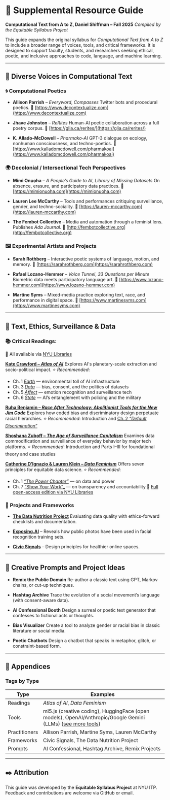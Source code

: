 # 📘 Supplemental Resource Guide

**Computational Text from A to Z, Daniel Shiffman – Fall 2025**
_Compiled by the Equitable Syllabus Project_

This guide expands the original syllabus for _Computational Text from A to Z_ to include a broader range of voices, tools, and critical frameworks. It is designed to support faculty, students, and researchers seeking ethical, poetic, and inclusive approaches to code, language, and machine learning.

---

## 🧠 Diverse Voices in Computational Text

### 🌀 Computational Poetics

- **Allison Parrish** – _Everyword_, _Compasses_
  Twitter bots and procedural poetics.
  🔗 [https://www.decontextualize.com](https://www.decontextualize.com)

- **Jhave Johnston** – _ReRites_
  Human-AI poetic collaboration across a full poetry corpus.
  🔗 [https://glia.ca/rerites/](https://glia.ca/rerites/)

- **K. Allado-McDowell** – _Pharmako-AI_
  GPT-3 dialogue on ecology, nonhuman consciousness, and techno-poetics.
  🔗 [https://www.kalladomcdowell.com/pharmakoai](https://www.kalladomcdowell.com/pharmakoai)

### 🌍 Decolonial / Intersectional Tech Perspectives

- **Mimi Ọnụọha** – _A People’s Guide to AI_, _Library of Missing Datasets_
  On absence, erasure, and participatory data practices.
  🔗 [https://mimionuoha.com](https://mimionuoha.com)

- **Lauren Lee McCarthy** –
  Tools and performances critiquing surveillance, gender, and techno-sociality.
  🔗 [https://lauren-mccarthy.com](https://lauren-mccarthy.com)

- **The Fembot Collective** –
  Media and automation through a feminist lens. Publishes _Ada Journal_.
  🔗 [http://fembotcollective.org](http://fembotcollective.org)

### 🖼️ Experimental Artists and Projects

- **Sarah Rothberg** –
  Interactive poetic systems of language, motion, and memory.
  🔗 [https://sarahrothberg.com](https://sarahrothberg.com)

- **Rafael Lozano-Hemmer** – _Voice Tunnel_, _33 Questions per Minute_
  Biometric data meets participatory language art.
  🔗 [https://www.lozano-hemmer.com](https://www.lozano-hemmer.com)

- **Martine Syms** –
  Mixed-media practice exploring text, race, and performance in digital space.
  🔗 [https://www.martinesyms.com](https://www.martinesyms.com)

---

## 🔐 Text, Ethics, Surveillance & Data

### 📚 Critical Readings:

🔗 All available via [NYU Libraries](https://library.nyu.edu/)

**[Kate Crawford – _Atlas of AI_](https://search.library.nyu.edu/permalink/01NYU_INST/1d6v258/alma990080806190107876)**
Explores AI's planetary-scale extraction and socio-political impact.
⭐️ _Recommended_:

- Ch. 1 [_Earth_](https://ebookcentral.proquest.com/lib/nyulibrary-ebooks/reader.action?docID=6478659&ppg=32&c=UERG) — environmental toll of AI infrastructure
- Ch. 3 [_Data_](https://ebookcentral.proquest.com/lib/nyulibrary-ebooks/reader.action?docID=6478659&ppg=98&c=UERG) — bias, consent, and the politics of datasets
- Ch. 5 [_Affect_](https://ebookcentral.proquest.com/lib/nyulibrary-ebooks/reader.action?docID=6478659&ppg=160&c=UERG) — emotion recognition and surveillance tech
- Ch. 6 [_State_](https://ebookcentral.proquest.com/lib/nyulibrary-ebooks/reader.action?docID=6478659&ppg=190&c=UERG) — AI’s entanglement with policing and the military

**[Ruha Benjamin – _Race After Technology: Abolitionist Tools for the New Jim Code_](https://search.library.nyu.edu/permalink/01NYU_INST/1eeerc1/cdi_crossref_citationtrail_10_3917_res_229_0255)**
Explores how coded bias and discriminatory design perpetuate racial hierarchies.
⭐️ _Recommended_: Introduction and [Ch. 2 _“Default Discrimination”_](https://ebookcentral.proquest.com/lib/nyulibrary-ebooks/reader.action?docID=5820427&ppg=78&c=RVBVQg)

**[Shoshana Zuboff – _The Age of Surveillance Capitalism_](https://search.library.nyu.edu/permalink/01NYU_INST/1eeerc1/cdi_crossref_primary_10_1086_710914)**
Examines data commodification and surveillance of everyday behavior by major tech platforms.
⭐️ _Recommended_: Introduction and Parts I–III for foundational theory and case studies

**[Catherine D’Ignazio & Lauren Klein – _Data Feminism_](https://search.library.nyu.edu/discovery/search?query=any,contains,data%20feminism&tab=Unified_Slot&search_scope=CI_NYU_CONSORTIA&vid=01NYU_INST:NYU&offset=0)**
Offers seven principles for equitable data science.
⭐️ _Recommended_:

- Ch. 1 [_“The Power Chapter”_](https://ebookcentral.proquest.com/lib/nyulibrary-ebooks/reader.action?docID=6120950&ppg=30) — on data and power
- Ch. 7 [“Show Your Work”\_]() — on transparency and accountability
  📖 [Full open-access edition via NYU Libraries](https://search.library.nyu.edu/permalink/01NYU_INST/1eeerc1/cdi_askewsholts_vlebooks_9780262358538)

### 🧰 Projects and Frameworks

- **[The Data Nutrition Project](https://datanutrition.org/)**
  Evaluating data quality with ethics-forward checklists and documentation.

- **[Exposing.AI](https://exposing.ai)** –
  Reveals how public photos have been used in facial recognition training sets.

- **[Civic Signals](https://newpublic.org/signals)** –
  Design principles for healthier online spaces.

---

## 🌸 Creative Prompts and Project Ideas

- **Remix the Public Domain**
  Re-author a classic text using GPT, Markov chains, or cut-up techniques.

- **Hashtag Archive**
  Trace the evolution of a social movement’s language (with consent-aware data).

- **AI Confessional Booth**
  Design a surreal or poetic text generator that confesses to fictional acts or thoughts.

- **Bias Visualizer**
  Create a tool to analyze gender or racial bias in classic literature or social media.

- **Poetic Chatbots**
  Design a chatbot that speaks in metaphor, glitch, or constraint-based form.

---

## 📎 Appendices

### Tags by Type

| Type          | Examples                                         |
| ------------- | ------------------------------------------------ |
| Readings      | _Atlas of AI_, _Data Feminism_                   |
| Tools         | ml5.js (creative coding), HuggingFace (open models), OpenAI/Anthropic/Google Gemini (LLMs) ([see more tools](ML-TOOLS.md)) |
| Practitioners | Allison Parrish, Martine Syms, Lauren McCarthy   |
| Frameworks    | Civic Signals, The Data Nutrition Project        |
| Prompts       | AI Confessional, Hashtag Archive, Remix Projects |

---

## ✒️ Attribution

This guide was developed by the **Equitable Syllabus Project** at NYU ITP. Feedback and contributions are welcome via GitHub or email.
